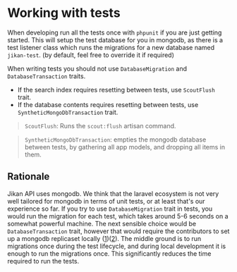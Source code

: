# Working with tests

When developing run all the tests once with `phpunit` if you are just getting started.
This will setup the test database for you in mongodb, as there is a test listener class which runs the migrations
for a new database named `jikan-test`. (by default, feel free to override it if required)

When writing tests you should not use `DatabaseMigration` and `DatabaseTransaction` traits.  
- If the search index requires resetting between tests, use `ScoutFlush` trait.   
- If the database contents requires resetting between tests, use `SyntheticMongoDbTransaction` trait.

> `ScoutFlush`: Runs the `scout:flush` artisan command.

> `SyntheticMongoDbTransaction`: empties the mongodb database between tests,
> by gathering all app models, and dropping all items in them.


## Rationale
Jikan API uses mongodb. We think that the laravel ecosystem is not very well tailored for mongodb in terms of
unit tests, or at least that's our experience so far. If you try to use `DatabaseMigration` trait in tests,
you would run the migration for each test, which takes around 5-6 seconds on a somewhat powerful machine.
The next sensible choice would be `DatabaseTransaction` trait, however that would require the contributors to
set up a mongodb replicaset locally ([1](https://github.com/jenssegers/laravel-mongodb#transactions))([2](https://www.mongodb.com/docs/manual/core/transactions/)).
The middle ground is to run migrations once during the test lifecycle, and during local development it is enough to run the migrations once.
This significantly reduces the time required to run the tests.
